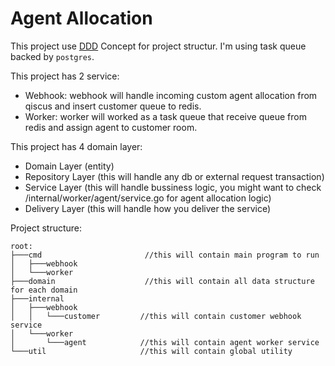 # Agent Allocation
This project use [DDD](https://en.wikipedia.org/wiki/Domain-driven_design) Concept for project structur. I'm using task queue backed by `postgres`.

This project has 2 service:
* Webhook: webhook will handle incoming custom agent allocation from qiscus and insert customer queue to redis.
* Worker: worker will worked as a task queue that receive queue from redis and assign agent to customer room.

This project has 4 domain layer:
* Domain Layer (entity)
* Repository Layer (this will handle any db or external request transaction)
* Service Layer (this will handle bussiness logic, you might want to check /internal/worker/agent/service.go for agent allocation logic)
* Delivery Layer (this will handle how you deliver the service)

Project structure:

```tree
root:
├───cmd                       //this will contain main program to run
│   ├───webhook
│   └───worker
├───domain                    //this will contain all data structure for each domain
├───internal
│   ├───webhook
│   │   └───customer         //this will contain customer webhook service
│   └───worker
│       └───agent            //this will contain agent worker service
└───util                     //this will contain global utility
```
